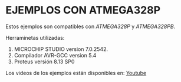 # EJEMPLOS CON ATMEGA328P

Estos ejemplos son compatibles con *ATMEGA328P* y *ATMEGA328PB*.

Herraminetas utilizadas:

1. MICROCHIP STUDIO  version 7.0.2542.
2. Compilador AVR-GCC version 5.4
3. Proteus versión 8.13 SP0 

Los videos de los ejemplos están disponibles en: [Youtube](https://youtube.com/playlist?list=PL5a8rjiFubvetVKc8T-bHUXx6KZXm6XkA)
